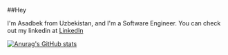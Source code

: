 ##Hey

I'm Asadbek from Uzbekistan, and I'm a Software Engineer. You can check out my linkedin at [LinkedIn](https://www.linkedin.com/in/asadbek-raimov-b700881ba/)


[![Anurag's GitHub stats](https://github-readme-stats.vercel.app/api?username=asadbek2021)](https://github.com/anuraghazra/github-readme-stats)
